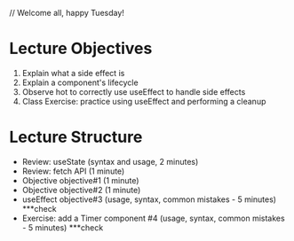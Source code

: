 // Welcome all, happy Tuesday!

# Lecture Objectives

1. Explain what a side effect is
2. Explain a component's lifecycle
3. Observe hot to correctly use useEffect to handle side effects
4. Class Exercise: practice using useEffect and performing a cleanup


# Lecture Structure

- Review: useState (syntax and usage, 2 minutes)
- Review: fetch API (1 minute)
- Objective objective#1 (1 minute)
- Objective objective#2 (1 minute)
- useEffect objective#3 (usage, syntax, common mistakes - 5 minutes) ***check
- Exercise: add a Timer component #4 (usage, syntax, common mistakes - 5 minutes) ***check